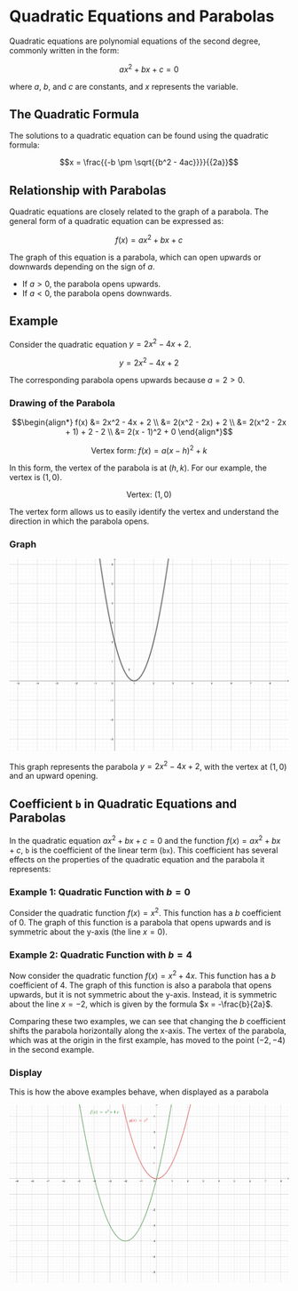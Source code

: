# Quadratic Equations and Parabolas

Quadratic equations are polynomial equations of the second degree, commonly written in the form:

```math
ax^2 + bx + c = 0
```

where $`a`$, $`b`$, and $`c`$ are constants, and $`x`$ represents the variable.

## The Quadratic Formula

The solutions to a quadratic equation can be found using the quadratic formula:

```math
x = \frac{{-b \pm \sqrt{{b^2 - 4ac}}}}{{2a}}
```

## Relationship with Parabolas

Quadratic equations are closely related to the graph of a parabola. The general form of a quadratic equation can be expressed as:

```math
f(x) = ax^2 + bx + c
```

The graph of this equation is a parabola, which can open upwards or downwards depending on the sign of $`a`$.

- If $`a > 0`$, the parabola opens upwards.
- If $`a < 0`$, the parabola opens downwards.

## Example

Consider the quadratic equation $`y = 2x^2 - 4x + 2`$.

```math
y = 2x^2 - 4x + 2
```

The corresponding parabola opens upwards because $`a = 2 > 0`$.

### Drawing of the Parabola

```math
\begin{align*}
f(x) &= 2x^2 - 4x + 2 \\
&= 2(x^2 - 2x) + 2 \\
&= 2(x^2 - 2x + 1) + 2 - 2 \\
&= 2(x - 1)^2 + 0
\end{align*}
```

```math
\text{Vertex form: } f(x) = a(x - h)^2 + k
```

In this form, the vertex of the parabola is at $`(h, k)`$. For our example, the vertex is $`(1, 0)`$.

```math
\text{Vertex: } (1, 0)
```

The vertex form allows us to easily identify the vertex and understand the direction in which the parabola opens.

### Graph

![Parabola Graph](parabola_graph.png)

This graph represents the parabola $`y = 2x^2 - 4x + 2`$, with the vertex at $`(1, 0)`$ and an upward opening.


## Coefficient `b` in Quadratic Equations and Parabolas

In the quadratic equation $ax^2 + bx + c = 0$ and the function $f(x) = ax^2 + bx + c$, `b` is the coefficient of the linear term (`bx`). This coefficient has several effects on the properties of the quadratic equation and the parabola it represents:

### Example 1: Quadratic Function with $b = 0$

Consider the quadratic function $f(x) = x^2$. This function has a $b$ coefficient of 0. The graph of this function is a parabola that opens upwards and is symmetric about the y-axis (the line $x = 0$).

### Example 2: Quadratic Function with $b = 4$

Now consider the quadratic function $f(x) = x^2 + 4x$. This function has a $b$ coefficient of 4. The graph of this function is also a parabola that opens upwards, but it is not symmetric about the y-axis. Instead, it is symmetric about the line $x = -2$, which is given by the formula $x = -\frac{b}{2a}$.

Comparing these two examples, we can see that changing the $b$ coefficient shifts the parabola horizontally along the x-axis. The vertex of the parabola, which was at the origin in the first example, has moved to the point $(-2, -4)$ in the second example.

### Display

This is how the above examples behave, when displayed as a parabola

![coefficient_b](coefficient_b.png)